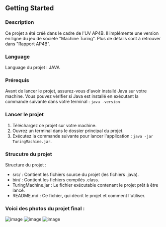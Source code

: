 ## Getting Started

### Description

Ce projet a été créé dans le cadre de l'UV AP4B. Il implémente une version en ligne du jeu de societe "Machine Turing". 
Plus de détails sont à retrouver dans "Rapport AP4B".

### Language

Language du projet : JAVA

### Prérequis

Avant de lancer le projet, assurez-vous d'avoir installé Java sur votre machine. Vous pouvez vérifier si Java est installé en exécutant la commande suivante dans votre terminal : `java -version`

### Lancer le projet

1. Téléchargez ce projet sur votre machine.
2. Ouvrez un terminal dans le dossier principal du projet.
3. Exécutez la commande suivante pour lancer l'application : `java -jar TuringMachine.jar`.

### Strucutre du projet 

Structure du projet : 
- src/ : Contient les fichiers source du projet (les fichiers .java).
- bin/ : Contient les fichiers compilés .class.
- TuringMachine.jar : Le fichier exécutable contenant le projet prêt à être lancé.
- README.md : Ce fichier, qui décrit le projet et comment l'utiliser.

### Voici des photos du projet final : 

![image](https://github.com/user-attachments/assets/987dc4bc-6c69-46cb-bea9-96b8b79c953f)
![image](https://github.com/user-attachments/assets/d7b6a11b-40c4-4b45-8a0a-f4cbc2f9f594)
![image](https://github.com/user-attachments/assets/81f24a95-d97b-4e28-ac64-295d593d3e22)




